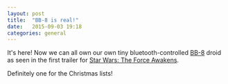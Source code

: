 ```yaml
---
layout: post
title:  "BB-8 is real!"
date:   2015-09-03 19:18
categories: general
---
```


It's here! Now we can all own our own tiny bluetooth-controlled [BB-8][guardian] droid as seen in the first trailer for [Star Wars: The Force Awakens][trailer-1].

Definitely one for the Christmas lists!

[guardian]: http://www.theguardian.com/technology/2015/sep/03/star-wars-droid-bb-8-is-real-you-can-take-him-home-sphero-disney
[trailer-1]: https://www.youtube.com/watch?v=erLk59H86ww
